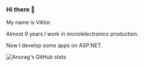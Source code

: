 ### Hi there 👋
My name is Viktor.

Almost 9 years I work in microlelectronics production.

Now I develop some apps on ASP.NET.


![Anurag's GitHub stats](https://github-readme-stats.vercel.app/api?username=VityaAnimato&show_icons=true&theme=transparent)


<!--
**VityaAnimato/VityaAnimato** is a ✨ _special_ ✨ repository because its `README.md` (this file) appears on your GitHub profile.

Here are some ideas to get you started:

- 🔭 I’m currently working on ...
- 🌱 I’m currently learning ...
- 👯 I’m looking to collaborate on ...
- 🤔 I’m looking for help with ...
- 💬 Ask me about ...
- 📫 How to reach me: ...
- 😄 Pronouns: ...
- ⚡ Fun fact: ...
-->
